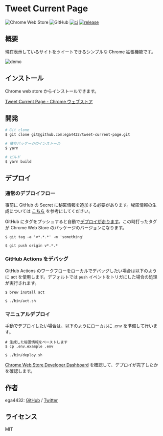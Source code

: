 # Tweet Current Page

![Chrome Web Store](https://img.shields.io/chrome-web-store/v/nokopdeekeebamcndeoakihbgenjmbll?style=plastic)
![GitHub](https://img.shields.io/github/license/ega4432/tweet-current-page?style=plastic)
[![ci](https://github.com/ega4432/tweet-current-page/actions/workflows/ci.yaml/badge.svg)](https://github.com/ega4432/tweet-current-page/actions/workflows/ci.yaml)
[![release](https://github.com/ega4432/tweet-current-page/actions/workflows/release.yaml/badge.svg)](https://github.com/ega4432/tweet-current-page/actions/workflows/release.yaml)

## 概要

現在表示しているサイトをツイートできるシンプルな Chrome 拡張機能です。

![demo](https://user-images.githubusercontent.com/38056766/144696879-6f4b5c68-4f00-42bb-8b9d-7437bffb8284.gif)

## インストール

Chrome web store からインストールできます。

[Tweet Current Page \- Chrome ウェブストア](https://chrome.google.com/webstore/detail/tweet-current-page/nokopdeekeebamcndeoakihbgenjmbll?hl=ja)

## 開発

```sh
# Git clone
$ git clone git@github.com:ega4432/tweet-current-page.git

# 依存パッケージのインストール
$ yarn

# ビルド
$ yarn build
```

## デプロイ

### 通常のデプロイフロー

事前に GitHub の Secret に秘匿情報を追加する必要があります。秘匿情報の生成については [こちら](https://github.com/fregante/chrome-webstore-upload/blob/main/How%20to%20generate%20Google%20API%20keys.md) を参考にしてください。

GitHub にタグをプッシュすると自動で[デプロイが走ります](https://github.com/ega4432/tweet-current-page/actions/workflows/release.yaml)。この時打ったタグが Chrome Web Store のパッケージのバージョンになります。

```shell
$ git tag -a 'v*.*.*' -m 'something'

$ git push origin v*.*.*
```

### GitHub Actions をデバッグ

GitHub Actions のワークフローをローカルでデバッグしたい場合は以下のように act を使用します。デフォルトでは `push` イベントをトリガにした場合の処理が実行されます。

```shell
$ brew install act

$ ./bin/act.sh
```

### マニュアルデプロイ

手動でデプロイしたい場合は、以下のようにローカルに .env を準備して行います。

```shell
# 生成した秘匿情報をペーストします
$ cp .env.example .env

$ ./bin/deploy.sh
```

[Chrome Web Store Developer Dashboard](https://chrome.google.com/webstore/devconsole) を確認して、デプロイが完了したかを確認します。

## 作者

ega4432: [GitHub](https://github.com/ega4432) / [Twitter](https://twitter.com/ega4432)

## ライセンス

MIT
